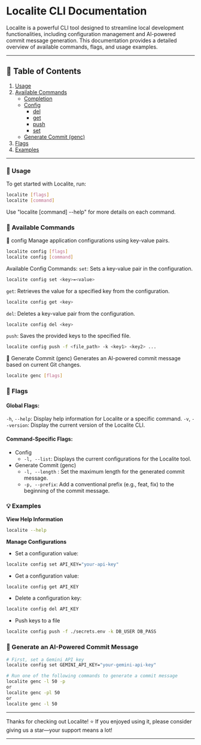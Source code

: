 # Localite CLI Documentation

Localite is a powerful CLI tool designed to streamline local development functionalities, including configuration management and AI-powered commit message generation. This documentation provides a detailed overview of available commands, flags, and usage examples.

---

## 📜 Table of Contents

1. [Usage](#usage)
2. [Available Commands](#available-commands)
   - [Completion](#completion)
   - [Config](#config)
     - [del](#config-del)
     - [get](#config-get)
     - [push](#config-push)
     - [set](#config-set)
   - [Generate Commit (genc)](#generate-commit-genc)
3. [Flags](#flags)
4. [Examples](#examples)

---

### 📘 Usage

To get started with Localite, run:

```bash
localite [flags]
localite [command]
```
Use "localite [command] --help" for more details on each command.

### 🎨 Available Commands

🔹 config
Manage application configurations using key-value pairs.
```bash
localite config [flags]
localite config [command]
```
Available Config Commands:
`set`: Sets a key-value pair in the configuration.
```bash
localite config set <key>=<value>
```
`get`: Retrieves the value for a specified key from the configuration.
```bash
localite config get <key>
```
`del`: Deletes a key-value pair from the configuration.
```bash
localite config del <key>
```
`push`: Saves the provided keys to the specified file.
```bash
localite config push -f <file_path> -k <key1> <key2> ...
``` 

🔹 Generate Commit (genc)
Generates an AI-powered commit message based on current Git changes.
```bash
localite genc [flags]
```

### 🚩 Flags
#### Global Flags:
`-h`, `--help`: Display help information for Localite or a specific command.
`-v`, `--version`: Display the current version of the Localite CLI.

#### Command-Specific Flags:
- Config
    - `-l, --list`: Displays the current configurations for the Localite tool.
- Generate Commit (genc)
    - `-l, --length` <int>: Set the maximum length for the generated commit message.
    - `-p, --prefix`: Add a conventional prefix (e.g., feat, fix) to the beginning of the commit message.

### 💡 Examples

**View Help Information**
```bash
localite --help
```

**Manage Configurations**
- Set a configuration value:
```bash
localite config set API_KEY="your-api-key"
```
- Get a configuration value:
```bash
localite config get API_KEY
```
- Delete a configuration key:
```bash
localite config del API_KEY
```
- Push keys to a file 
```bash
localite config push -f ./secrets.env -k DB_USER DB_PASS
```
### 🤖 Generate an AI-Powered Commit Message
```bash
# First, set a Gemini API key
localite config set GEMINI_API_KEY="your-gemini-api-key" 

# Run one of the following commands to generate a commit message
localite genc -l 50 -p
or
localite genc -pl 50
or
localite genc -l 50
```

---

Thanks for checking out Localite! ⭐ If you enjoyed using it, please consider giving us a star—your support means a lot!

---
